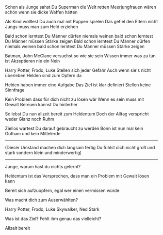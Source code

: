 Schon als Junge sahst Du
Superman die Welt retten
Meerjungfrauen wären schön
wenn sie dicke Waffen hätten

Als Kind wolltest Du
auch mal mit Puppen spielen
Das gefiel den Eltern nicht
Jungs muss man zum Held erziehen

Bald schon lerntest Du
Männer dürfen niemals weinen
bald schon lerntest Du
Männer müssen Stärke zeigen
Bald schon lerntest Du
Männer dürfen niemals weinen
bald schon lerntest Du
Männer müssen Stärke zeigen

Batman, John McClane
versuchst so wie sie sein
Wissen immer was zu tun ist
Akzeptieren nie ein Nein 

Harry Potter, Frodo, Luke
Stellen sich jeder Gefahr
Auch wenn sie's nicht überleben
Helden sind zum Opfern da

Helden haben
immer eine Aufgabe
Das Ziel ist klar definiert
Stellen keine Sinnfrage

Kein Problem dass
für dich nicht zu lösen wär
Wenn es sein muss mit Gewalt
Bereuen kannst Du hinterher

So lebst Du nun
allzeit bereit zum Heldentum
Doch der Alltag
verspricht weder Glanz noch Ruhm

Ziellos wartest
Du darauf gebraucht zu werden
Bonn ist nun mal
kein Gotham und kein Mittelerde

-----------------------------------

(Dieser Umstand
machen dich langsam fertig
Du fühlst dich nicht groß und stark
sondern klein und minderwertig)

------------------------------------


Junge, warum hast du nichts gelernt?

Heldentum ist das Versprechen, dass man ein Problem mit Gewalt lösen kann

Bereit sich aufzuopfern, egal wer einen vermissen würde

Was macht dich zum Auserwählten?

Harry Potter, Frodo, Luke Skywalker, Ned Stark

Was ist das Ziel? Fehlt ihm genau das vielleicht?

Allzeit bereit

